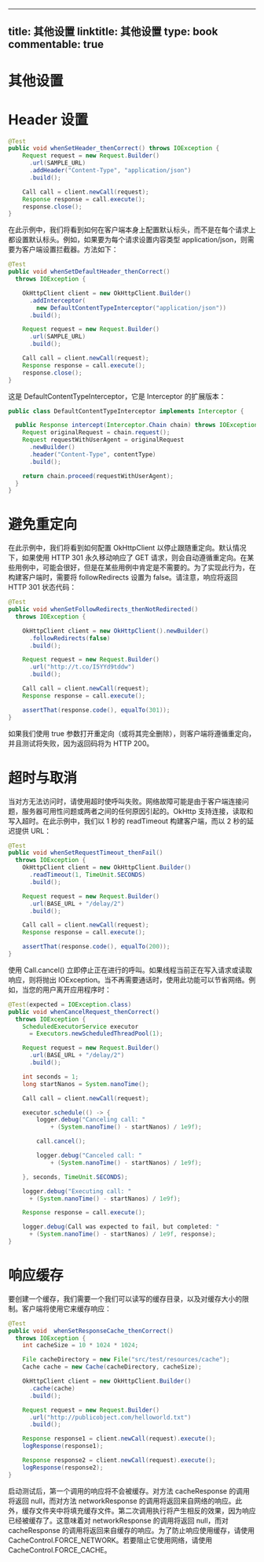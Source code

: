 
---
title: 其他设置
linktitle: 其他设置
type: book
commentable: true
---

# 其他设置

# Header 设置

```java
@Test
public void whenSetHeader_thenCorrect() throws IOException {
    Request request = new Request.Builder()
      .url(SAMPLE_URL)
      .addHeader("Content-Type", "application/json")
      .build();

    Call call = client.newCall(request);
    Response response = call.execute();
    response.close();
}
```

在此示例中，我们将看到如何在客户端本身上配置默认标头，而不是在每个请求上都设置默认标头。例如，如果要为每个请求设置内容类型 application/json，则需要为客户端设置拦截器。方法如下：

```java
@Test
public void whenSetDefaultHeader_thenCorrect()
  throws IOException {

    OkHttpClient client = new OkHttpClient.Builder()
      .addInterceptor(
        new DefaultContentTypeInterceptor("application/json"))
      .build();

    Request request = new Request.Builder()
      .url(SAMPLE_URL)
      .build();

    Call call = client.newCall(request);
    Response response = call.execute();
    response.close();
}
```

这是 DefaultContentTypeInterceptor，它是 Interceptor 的扩展版本：

```java
public class DefaultContentTypeInterceptor implements Interceptor {

  public Response intercept(Interceptor.Chain chain) throws IOException {
    Request originalRequest = chain.request();
    Request requestWithUserAgent = originalRequest
      .newBuilder()
      .header("Content-Type", contentType)
      .build();

    return chain.proceed(requestWithUserAgent);
  }
}
```

# 避免重定向

在此示例中，我们将看到如何配置 OkHttpClient 以停止跟随重定向。默认情况下，如果使用 HTTP 301 永久移动响应了 GET 请求，则会自动遵循重定向。在某些用例中，可能会很好，但是在某些用例中肯定是不需要的。为了实现此行为，在构建客户端时，需要将 followRedirects 设置为 false。请注意，响应将返回 HTTP 301 状态代码：

```java
@Test
public void whenSetFollowRedirects_thenNotRedirected()
  throws IOException {

    OkHttpClient client = new OkHttpClient().newBuilder()
      .followRedirects(false)
      .build();

    Request request = new Request.Builder()
      .url("http://t.co/I5YYd9tddw")
      .build();

    Call call = client.newCall(request);
    Response response = call.execute();

    assertThat(response.code(), equalTo(301));
}
```

如果我们使用 true 参数打开重定向（或将其完全删除），则客户端将遵循重定向，并且测试将失败，因为返回码将为 HTTP 200。

# 超时与取消

当对方无法访问时，请使用超时使呼叫失败。网络故障可能是由于客户端连接问题，服务器可用性问题或两者之间的任何原因引起的。OkHttp 支持连接，读取和写入超时。在此示例中，我们以 1 秒的 readTimeout 构建客户端，而以 2 秒的延迟提供 URL：

```java
@Test
public void whenSetRequestTimeout_thenFail()
  throws IOException {
    OkHttpClient client = new OkHttpClient.Builder()
      .readTimeout(1, TimeUnit.SECONDS)
      .build();

    Request request = new Request.Builder()
      .url(BASE_URL + "/delay/2")
      .build();

    Call call = client.newCall(request);
    Response response = call.execute();

    assertThat(response.code(), equalTo(200));
}
```

使用 Call.cancel() 立即停止正在进行的呼叫。如果线程当前正在写入请求或读取响应，则将抛出 IOException。当不再需要通话时，使用此功能可以节省网络。例如，当您的用户离开应用程序时：

```java
@Test(expected = IOException.class)
public void whenCancelRequest_thenCorrect()
  throws IOException {
    ScheduledExecutorService executor
      = Executors.newScheduledThreadPool(1);

    Request request = new Request.Builder()
      .url(BASE_URL + "/delay/2")
      .build();

    int seconds = 1;
    long startNanos = System.nanoTime();

    Call call = client.newCall(request);

    executor.schedule(() -> {
        logger.debug("Canceling call: "
            + (System.nanoTime() - startNanos) / 1e9f);

        call.cancel();

        logger.debug("Canceled call: "
            + (System.nanoTime() - startNanos) / 1e9f);

    }, seconds, TimeUnit.SECONDS);

    logger.debug("Executing call: "
      + (System.nanoTime() - startNanos) / 1e9f);

    Response response = call.execute();

    logger.debug(Call was expected to fail, but completed: "
      + (System.nanoTime() - startNanos) / 1e9f, response);
}
```

# 响应缓存

要创建一个缓存，我们需要一个我们可以读写的缓存目录，以及对缓存大小的限制。客户端将使用它来缓存响应：

```java
@Test
public void  whenSetResponseCache_thenCorrect()
  throws IOException {
    int cacheSize = 10 * 1024 * 1024;

    File cacheDirectory = new File("src/test/resources/cache");
    Cache cache = new Cache(cacheDirectory, cacheSize);

    OkHttpClient client = new OkHttpClient.Builder()
      .cache(cache)
      .build();

    Request request = new Request.Builder()
      .url("http://publicobject.com/helloworld.txt")
      .build();

    Response response1 = client.newCall(request).execute();
    logResponse(response1);

    Response response2 = client.newCall(request).execute();
    logResponse(response2);
}
```

启动测试后，第一个调用的响应将不会被缓存。对方法 cacheResponse 的调用将返回 null，而对方法 networkResponse 的调用将返回来自网络的响应。此外，缓存文件夹中将填充缓存文件。第二次调用执行将产生相反的效果，因为响应已经被缓存了。这意味着对 networkResponse 的调用将返回 null，而对 cacheResponse 的调用将返回来自缓存的响应。为了防止响应使用缓存，请使用 CacheControl.FORCE_NETWORK。若要阻止它使用网络，请使用 CacheControl.FORCE_CACHE。

    